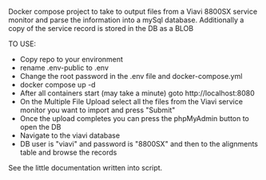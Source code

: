 Docker compose project to take to output files from a Viavi 8800SX service monitor
and parse the information into a mySql database. Additionally a copy of the 
service record is stored in the DB as a BLOB

TO USE: 
- Copy repo to your environment
- rename .env-public to .env
- Change the root password in the .env file and docker-compose.yml
- docker compose up -d
- After all containers start (may take a minute) goto http://localhost:8080
- On the Multiple File Upload select all the files from the Viavi service monitor 
you want to import and press "Submit"
- Once the upload completes you can press the phpMyAdmin button to open the DB
- Navigate to the viavi database
- DB user is "viavi" and password is "8800SX" and then to the alignments table and browse the records

See the little documentation written into script.

